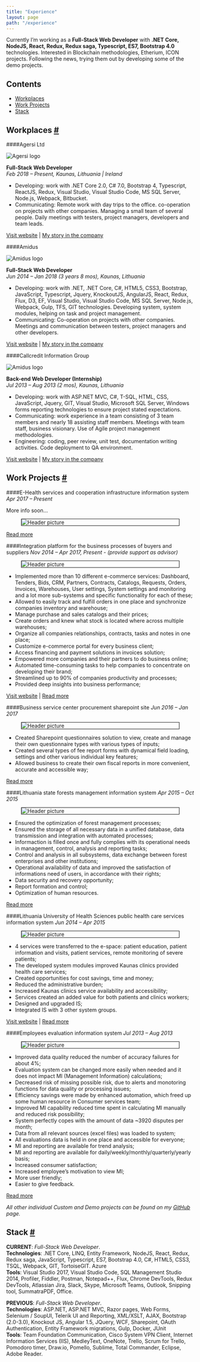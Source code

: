 ```yaml
---
title: "Experience"
layout: page
path: "/experience"
---
```


Currently I’m working as a **Full-Stack Web Developer** with **.NET Core, NodeJS, React, Redux, Redux saga, Typescript, ES7, Bootstrap 4.0** technologies. Interested in Blockchain methodologies, Etherium, ICON projects. Following the news, trying them out by developing some of the demo projects.<br />

<h2>Contents</h2>
<ul>
    <li>
        <a href="#workplaces">Workplaces</a>
    </li>
    <li>
        <a href="#workProjects">Work Projects</a>
    </li>
	<li>
        <a href="#stack">Stack</a>
    </li>
</ul>

<h2 id="workplaces">
    <span>Workplaces</span>
    <a href="#workplaces" aria-label="Anchor"> #</a>
</h2>

####Agersi Ltd

<figure class="float-right" style="width: 100px; margin: 0px">
	<img src="agersi-logo.jpg" alt="Agersi logo">
</figure>

**Full-Stack Web Developer**<br/>
*Feb 2018 – Present, Kaunas, Lithuania | Ireland*

- Developing: work with .NET Core 2.0, C# 7.0, Bootstrap 4, Typescript, ReactJS, Redux, Visual Studio, Visual Studio Code, MS SQL Server, Node.js, Webpack, Bitbucket. 
- Communicating: Remote work with day trips to the office. co-operation on projects with other companies. Managing a small team of several people. Daily meetings with testers, project managers, developers and team leads.

<a href="https://www.linkedin.com/company/agersi-ltd" target="_blank">Visit website</a> |
<a href="/experience/workplaces/agersi">My story in the company</a>

####Amidus

<figure class="float-right" style="width: 100px; margin: 0px">
	<img src="amidus-logo.svg" alt="Amidus logo">
</figure>

**Full-Stack Web Developer**<br/>
*Jun 2014 – Jan 2018 (3 years 8 mos), Kaunas, Lithuania*

- Developing: work with .NET, .NET Core, C#, HTML5, CSS3, Bootstrap, JavaScript, Typescript, Jquery, KnockoutJS, AngularJS, React, Redux, Flux, D3, EF, Visual Studio, Visual Studio Code, MS SQL Server, Node.js, Webpack, Gulp, TFS, GIT technologies. Developing system, system modules, helping on task and project management.
- Communicating: Co-operation on projects with other companies. Meetings and communication between testers, project managers and other developers.

<a href="http://www.amidus.lt/about/" target="_blank">Visit website</a> |
<a href="/experience/workplaces/amidus">My story in the company</a>

####Callcredit Information Group

<figure class="float-right" style="width: 100px; margin: 0px">
	<img src="callcredit-logo.jpg" alt="Amidus logo">
</figure>

**Back-end Web Developer (Internship)**<br/>
*Jul 2013 – Aug 2013 (2 mos), Kaunas, Lithuania*

- Developing: work with ASP.NET MVC, C#, T-SQL, HTML, CSS, JavaScript, Jquery, GIT, Visual Studio, Microsoft SQL Server, Windows forms reporting technologies to ensure project stated expectations.
- Communicating: work experience in a team consisting of 3 team members and nearly 18 assisting staff members. Meetings with team staff, business visionary. Use of Agile project management methodologies.
- Engineering: coding, peer review, unit test, documentation writing activities. Code deployment to QA environment.

<a href="https://www.callcredit.co.uk/about-us" target="_blank">Visit website</a> |
<a href="/experience/workplaces/callcredit">My story in the company</a>

<h2 id="workProjects">
    <span>Work Projects</span>
    <a href="#workProjects" aria-label="Anchor"> #</a>
</h2>

####E-Health services and cooperation infrastructure information system
*Apr 2017 – Present*<br/>

More info soon...

<figure style="border: 1px solid black">
	<img 
		src="./projects/2018-03-06---e-health-services-and-cooperation-infrastructure-information-system/header.jpg" 
		alt="Header picture"
	>
</figure>

<a href="/experience/projects/e-health-services-and-cooperation-infrastructure-information-system">Read more</a>

####Integration platform for the business processes of buyers and suppliers
*Nov 2014 – Apr 2017, Present - (provide support as advisor)*<br/>

<figure style="border: 1px solid black">
	<img 
		src="./projects/2018-03-05---integration-platform-for-the-business-processes-of-buyers-and-suppliers/header.jpg" 
		alt="Header picture"
	>
</figure>

* Implemented more than 10 different e-commerce services: Dashboard, Tenders, Bids, CRM, Partners, Contracts, Catalogs, Requests, Orders, Invoices, Warehouses, User settings, System settings and monitoring and a lot more sub-systems and specific functionality for each of these;
* Allowed to easily track and fulfill orders in one place and synchronize companies inventory and warehouse;
* Manage purchase and sales catalogs and their prices;
* Create orders and knew what stock is located where across multiple warehouses;
* Organize all companies relationships, contracts, tasks and notes in one place;
* Customize e-commerce portal for every business client;
* Access financing and payment solutions in invoices solution;
* Empowered more companies and their partners to do business online;
* Automated time-consuming tasks to help companies to concentrate on developing their brand;
* Streamlined up to 90% of companies productivity and processes;
* Provided deep insights into business performance;

<a href="https://viacorex.com/" target="_blank">Visit website</a> | 
<a href="/experience/projects/integration-platform-for-the-business-processes-of-buyers-and-suppliers">Read more</a>

####Business service center procurement sharepoint site
*Jun 2016 – Jan 2017*<br/>
<figure style="border: 1px solid black">
	<img 
		src="./projects/2018-03-04---business-service-center-procurement-sharepoint-site/header.jpg"
		alt="Header picture"
	>
</figure>

* Created Sharepoint questionnaires solution to view, create and manage their own questionnaire types with various types of inputs;
* Created several types of fee report forms with dynamical field loading, settings and other various individual key features;
* Allowed business to create their own fiscal reports in more convenient, accurate and accessible way;

<a href="/experience/projects/business-service-center-procurement-sharepoint-site">Read more</a>

####Lithuania state forests management information system
*Apr 2015 – Oct 2015*<br/>
<figure style="border: 1px solid black">
	<img 
		src="./projects/2018-03-03---lithuanian-state-forests-management-information-system/header.jpg"
		alt="Header picture"
	>
</figure>

* Ensured the optimization of forest management processes;
* Ensured the storage of all necessary data in a unified database, data transmission and integration with automated processes;
* Informaction is filled once and fully complies with its operational needs in management, control, analysis and reporting tasks;
* Control and analysis in all subsystems, data exchange between forest enterprises and other institutions;
* Operational availability of data and improved the satisfaction of informations need of users, in accordance with their rights;
* Data security and recovery opportunity;
* Report formation and control;
* Optimization of human resources.

<a href="/experience/projects/lithuanian-state-forests-management-information-system">Read more</a>

####Lithuania University of Health Sciences public health care services information system
*Jun 2014 – Apr 2015*<br/>
<figure style="border: 1px solid black">
	<img 
		src="./projects/2018-03-02---lithuanian-university-of-health-sciences-public-health-care-services-information-system/header.jpg"
		alt="Header picture"
	>
</figure>

* 4 services were transferred to the e-space: patient education, patient information and visits, patient services, remote monitoring of severe patients;
* The developed system modules improved Kaunas clinics provided health care services; 
* Created opportunities for cost savings, time and money;
* Reduced the administrative burden;
* Increased Kaunas clinics service availability and accessibility;
* Services created an added value for both patients and clinics workers;
* Designed and upgraded IS;
* Integrated IS with 3 other system groups.

<a href="https://portalas.kaunoklinikos.lt/" target="_blank">Visit website</a> |
<a href="/experience/projects/lithuanian-university-of-health-sciences-public-health-care-services-information-system">Read more</a>

####Employees evaluation information system 
*Jul 2013 – Aug 2013*<br/>
<figure style="border: 1px solid black">
	<img 
		src="./projects/2018-03-01---employees-evaluation-information-system/header.jpg"
		alt="Header picture"
	>
</figure>

* Improved data quality reduced the number of accuracy failures for about 4%;
* Evaluation system can be changed more easily when needed and it does not impact MI (Management Information) calculations;
* Decreased risk of missing possible risk, due to alerts and monotoring functions for data quality or processing issues;
* Efficiency savings were made by enhanced automation, which freed up some human resource in Consumer services team;
* Improved MI capability reduced time spent in calculating MI manually and reduced risk possibility;
* System perfectly copes with the amount of data ~3920 disputes per month;
* Data from all relevant sources (excel files) was loaded to system;
* All evaluations data is held in one place and accessible for everyone;
* MI and reporting are available for trend analysis;
* MI and reporting are available for daily/weekly/monthly/quarterly/yearly basis;
* Increased consumer satisfaction;
* Increased employee’s motivation to view MI;
* More user friendly;
* Easier to give feedback.

<a href="/experience/projects/employees-evaluation-system">Read more</a>

*All other individual Custom and Demo projects can be found on my <a href="https://github.com/aivsim" target="_blank">GitHub</a> page.*

<h2 id="stack">
    <span>Stack</span>
    <a href="#stack" aria-label="Anchor"> #</a>
</h2>

**CURRENT**:
*Full-Stack Web Developer*.<br/>
**Technologies**: .NET Core, LINQ, Entity Framework, NodeJS, React, Redux, Redux saga, JavaScript, Typescript, ES7, Bootstrap 4.0, C#, HTML5, CSS3, TSQL, Webpack, GIT, TortoiseGIT. Azure<br/>
**Tools**: Visual Studio 2017, Visual Studio Code, SQL Management Studio 2014, Profiler, Fiddler, Postman, Notepad++, Flux, Chrome DevTools, Redux DevTools, Atlassian Jira, Slack, Skype, Microsoft Teams, Outlook, Snipping tool, SummatraPDF, Office.

**PREVIOUS**:
*Full-Stack Web Developer*.<br/>
**Technologies**: ASP.NET, ASP.NET MVC, Razor pages, Web Forms, Selenium / SoupUI, Telerik UI and Reporting, XML/XSLT, AJAX, Bootstrap (2.0-3.0), Knockout JS, Angular 1.5, JQuery, WCF, Sharepoint, OAuth Authentication, Entity Framework migrations, Gulp, Docker, JUnit<br/>
**Tools**: Team Foundation Communication, Cisco System VPN Client, Internet Information Services (IIS), MedleyText, OneNote, Trello, Scrum for Trello, Pomodoro timer, Draw.io, Pomello, Sublime, Total Commander, Eclipse, Adobe Reader.